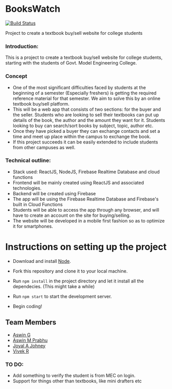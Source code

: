# BooksWatch

[![Build Status](https://travis-ci.org/agzuniverse/MecBooksWatch.svg?branch=master)](https://travis-ci.org/agzuniverse/MecBooksWatch)

Project to create a textbook buy/sell website for college students


### Introduction:

This is a project to create a textbook buy/sell website for college students, starting with the students of Govt. Model Engineering College.

### Concept

* One of the most significant difficulties faced by students at the beginning of a semester (Especially freshers) is getting the required reference material for that semester. We aim to solve this by an online textbook buy/sell platform.
* This will be a web app that consists of two sections: for the buyer and the seller. Students who are looking to sell their textbooks can put up details of the book, the author and the amount they want for it. Students looking to buy can search/sort books by subject, topic, author etc.
* Once they have picked a buyer they can exchange contacts and set a time and meet up place within the campus to exchange the book.
* If this project succeeds it can be easily extended to include students from other campuses as well.

### Technical outline:

* Stack used: ReactJS, NodeJS, Firebase Realtime Database and cloud functions
* Frontend will be mainly created using ReactJS and associated technologies. 
* Backend will be created using Firebase
* The app will be using the Firebase Realtime Database and Firebase's built in Cloud Functions
* Students will be able to access the app through any browser, and will have to create an account on the site for buying/selling.
* The website will be developed in a mobile first fashion so as to optimize it for smartphones.

# Instructions on setting up the project

* Download and install [Node](https://nodejs.org/en/).

* Fork this repository and clone it to your local machine.

* Run `npm install` in the project directory and let it install all the dependecies. (This might take a while)

* Run `npm start` to start the development server.

* Begin coding!

## Team Members

* [Aswin G](https://github.com/agzuniverse/)
* [Aswin M Prabhu](https://github.com/aswin1999/)
* [Joyal A Johney](https://github.com/joyalajohney/)
* [Vivek R](https://github.com/123vivekr)

### TO DO:
* Add something to verify the student is from MEC on login.
* Support for things other than textbooks, like mini drafters etc
